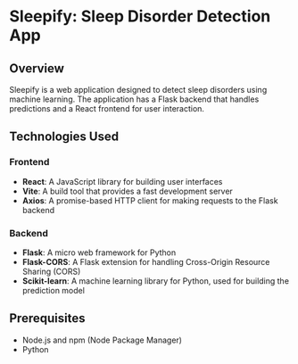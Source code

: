 # Sleepify: Sleep Disorder Detection App

## Overview

Sleepify is a web application designed to detect sleep disorders using machine learning. The application has a Flask backend that handles predictions and a React frontend for user interaction.

## Technologies Used

### **Frontend**
- **React**: A JavaScript library for building user interfaces
- **Vite**: A build tool that provides a fast development server
- **Axios**: A promise-based HTTP client for making requests to the Flask backend

### **Backend**
- **Flask**: A micro web framework for Python
- **Flask-CORS**: A Flask extension for handling Cross-Origin Resource Sharing (CORS)
- **Scikit-learn**: A machine learning library for Python, used for building the prediction model

## Prerequisites
- Node.js and npm (Node Package Manager)
- Python
